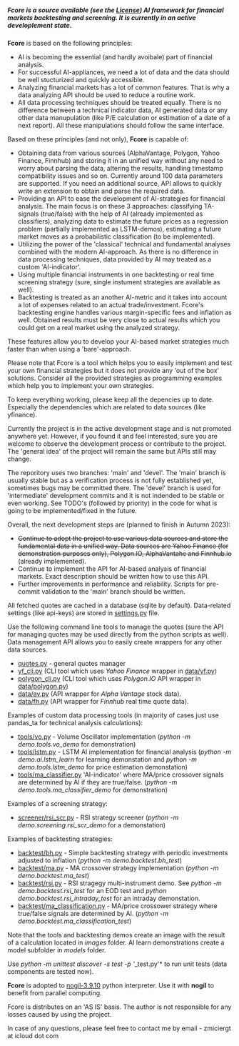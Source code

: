 ##### Fcore is a source available (see the [License](license.md)) AI framework for financial markets backtesting and screening. It is currently in an active developlement state.

**Fcore** is based on the following principles:
- AI is becoming the essential (and hardly avoibale) part of financial analysis.
- For successful AI-appliances, we need a lot of data and the data should be well stucturized and quickly accessible.
- Analyzing financial markets has a lot of common features. That is why a data analyzing API should be used to reduce a routine work.
- All data processing techniques should be treated equally. There is no difference between a technical indicator data, AI generated data or any other data manupulation (like P/E calculation or estimation of a date of a next report). All these manipulations should follow the same interface.

Based on these principles (and not only), **Fcore** is capable of:
- Obtaining data from various sources (AlphaVantage, Polygon, Yahoo Finance, Finnhub) and storing it in an unified way without any need to worry about parsing the data, altering the results, handling timestamp compatibility issues and so on. Currently around 100 data parameters are supported. If you need an additional source, API allows to quickly write an extension to obtain and parse the required data.
- Providing an API to ease the development of AI-strategies for financial analysis. The main focus is on these 3 approaches: classifying TA-signals (true/false) with the help of AI (already implemented as classifiers), analyzing data to estimate the future prices as a regression problem (partially implemented as LSTM-demos), estimating a future market moves as a probabilistic classification (to be implemented).
- Utilizing the power of the 'classical' technical and fundamental analyses combined with the modern AI-approach. As there is no difference in data processing techniques, data provided by AI may treated as a custom 'AI-indicator'.
- Using multiple financial instruments in one backtesting or real time screening strategy (sure, single instument strategies are available as well).
- Backtesting is treated as an another AI-metric and it takes into account a lot of expenses related to an actual trade/investment. Fcore's backtesting engine handles various margin-specific fees and inflation as well. Obtained results must be very close to actual results which you could get on a real market using the analyzed strategy.

These features allow you to develop your AI-based market strategies much faster than when using a 'bare'-approach.

Please note that Fcore is a tool which helps you to easily implement and test your own financial strategies but it does not provide any 'out of the box' solutions. Consider all the provided strategies as programming examples which help you to implement your own strategies.

To keep everything working, please keep all the depencies up to date. Especially the dependencies which are related to data sources (like yfinance).

Currently the project is in the active development stage and is not promoted anywhere yet. However, if you found it and feel interested, sure you are welcome to observe the development process or contribute to the project. The 'general idea' of the project will remain the same but APIs still may change.

The reporitory uses two branches: 'main' and 'devel'. The 'main' branch is usually stable but as a verification process is not fully established yet, sometimes bugs may be committed there. The 'devel' branch is used for 'intermediate' development commits and it is not indended to be stable or even working. See TODO's (followed by priority) in the code for what is going to be implemented/fixed in the future.

Overall, the next development steps are (planned to finish in Autumn 2023):
- ~~Continue to adopt the project to use various data sources and store the fundamental data in a unified way. Data sources are Yahoo Finance (for demonstration purposes only), Polygon.IO, AlphaVantahe and Finnhub.io~~ (already implemented).
- Continue to implement the API for AI-based analysis of financial markets. Exact description should be written how to use this API.
- Further improvements in performance and reliability. Scripts for pre-commit validation to the 'main' branch should be written.

All fetched quotes are cached in a database (sqlite by default). Data-related settings (like api-keys) are stored in [settings.py](settings.py) file.

Use the following command line tools to manage the quotes (sure the API for managing quotes may be used directly from the python scripts as well). Data management API allows you to easily create wrappers for any other data sources.

- [quotes.py](quotes.py) - general quotes manager
- [yf_cli.py](yf_cli.py) (CLI tool which uses *Yahoo Finance* wrapper in [data/yf.py](data/yf.py))
- [polygon_cli.py](polygon_cli.py) (CLI tool which uses *Polygon.IO* API wrapper in [data/polygon.py](data/yf.py))
- [data/av.py](data/av.py) (API wrapper for *Alpha Vantage* stock data).
- [data/fh.py](data/fh.py) (API wrapper for *Finnhub* real time quote data).

Examples of custom data processing tools (in majority of cases just use pandas_ta for technical analysis calculations):
- [tools/vo.py](tools/vo.py) - Volume Oscillator implementation (*python -m demo.tools.vo_demo* for demonstration)
- [tools/lstm.py](tools/lstm.py) - LSTM AI implementation for financial analysis (*python -m demo.ai.lstm_learn* for learning demonstation and *python -m demo.tools.lstm_demo* for price estimation demonstation)
- [tools/ma_classifier.py](tools/ma_classifier.py) 'AI-indicator' where MA/price crossover signals are determined by AI if they are true/false. (*python -m demo.tools.ma_classifier_demo* for demonstration)

Examples of a screening strategy:
- [screener/rsi_scr.py](screener/rsi_scr.py) - RSI strategy screener (*python -m demo.screening.rsi_scr_demo* for a demonstation)

Examples of backtesting strategies:
- [backtest/bh.py](backtest/bh.py) - Simple backtesting strategy with periodic investments adjusted to inflation (*python -m demo.backtest.bh_test*)
- [backtest/ma.py](backtest/ma.py) - MA crossover strategy implementation (*python -m demo.backtest.ma_test*)
- [backtest/rsi.py](backtest/rsi.py) - RSI stragegy multi-instrument demo. See *python -m demo.backtest.rsi_test* for an EOD test and *python demo.backtest.rsi_intraday_test* for an intraday demonstation.
- [backtest/ma_classification.py](backtest/ma_classification.py) - MA/price crossower strategy where true/false signals are determined by AI. (*python -m demo.backtest.ma_classification_test*)

Note that the tools and backtesting demos create an image with the result of a calculation located in *images* folder. AI learn demonstrations create a model subfolder in *models* folder.

Use *python -m unittest discover -s test -p '*_test.py'* to run unit tests (data components are tested now).

**Fcore** is adopted to [nogil-3.9.10](https://github.com/colesbury/nogil) python interpreter. Use it with **nogil** to benefit from parallel computing.

Fcore is distributes on an 'AS IS' basis. The author is not responsible for any losses caused by using the project.

In case of any questions, please feel free to contact me by email - zmiciergt at icloud dot com
